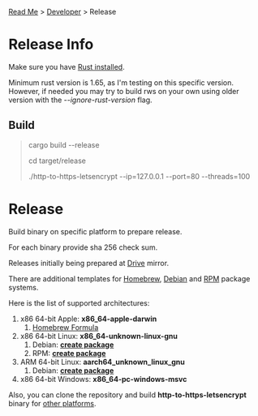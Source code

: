 [Read Me](README.md) > [Developer](DEVELOPER.md) > Release

# Release Info
Make sure you have [Rust installed](https://www.rust-lang.org/tools/install).

Minimum rust version is 1.65, as I'm testing on this specific version. However, if needed you may try to build rws on your own using older version with the _--ignore-rust-version_ flag.


## Build

> cargo build --release
>
> cd target/release
>
> ./http-to-https-letsencrypt --ip=127.0.0.1 --port=80 --threads=100


# Release
Build binary on specific platform to prepare release.

For each binary provide sha 256 check sum.

Releases initially being prepared at
[Drive](https://drive.google.com/drive/folders/1wize_LrCwGgs4MSvldhbpqDx4UTD3uEk?usp=share_link) mirror.

There are additional templates for
[Homebrew](https://brew.sh/),
[Debian](https://www.debian.org/) and
[RPM](https://rpm.org/) package systems.


Here is the list of supported architectures:
1. x86 64-bit Apple: **x86_64-apple-darwin**
    1. [Homebrew Formula](https://github.com/bohdaq/homebrew-http-to-https-letsencrypt)
2. x86 64-bit Linux: **x86_64-unknown-linux-gnu**
   1.  Debian: **[create package](https://github.com/bohdaq/http-to-https-letsencrypt-create-deb)** 
   2.  RPM: **[create package](https://github.com/bohdaq/http-to-https-letsencrypt-create-rpm)** 
3. ARM 64-bit Linux: **aarch64_unknown_linux_gnu**
   1.  Debian: **[create package](https://github.com/bohdaq/http-to-https-letsencrypt-create-deb)**
4. x86 64-bit Windows: **x86_64-pc-windows-msvc**


Also, you can clone the repository and build **http-to-https-letsencrypt** binary for [other platforms](https://doc.rust-lang.org/nightly/rustc/platform-support.html).
